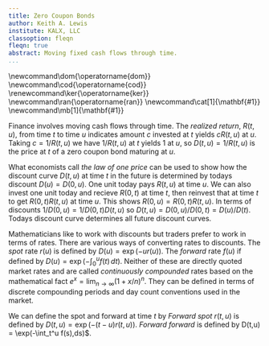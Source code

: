 ```yaml
---
title: Zero Coupon Bonds
author: Keith A. Lewis
institute: KALX, LLC
classoption: fleqn
fleqn: true
abstract: Moving fixed cash flows through time.
...
```


\newcommand\dom{\operatorname{dom}}
\newcommand\cod{\operatorname{cod}}
\renewcommand\ker{\operatorname{ker}}
\newcommand\ran{\operatorname{ran}}
\newcommand\cat[1]{\mathbf{#1}}
\newcommand\mb[1]{\mathbf{#1}}

Finance involves moving cash flows through time.
The _realized return_, $R(t,u)$, from time $t$ to time $u$
indicates amount $c$ invested at $t$ yields $cR(t,u)$ at $u$.
Taking $c = 1/R(t,u)$ we have $1/R(t,u)$ at $t$ yields $1$ at $u$,
so $D(t,u) = 1/R(t,u)$ is the price at $t$ of a zero coupon bond maturing at $u$.

What economists call _the law of one price_ can be used to show
how the discount curve $D(t,u)$ at time $t$ in the future is determined
by todays discount $D(u) = D(0,u)$.
One unit today pays $R(t,u)$ at time $u$.
We can also invest one unit today and recieve $R(0,t)$ at time $t$, then reinvest that
at time $t$ to get $R(0,t)R(t,u)$ at time $u$. This shows $R(0,u) = R(0,t)R(t,u)$.
In terms of discounts $1/D(0,u) = 1/D(0,t)D(t,u)$ so $D(t,u) = D(0,u)/D(0,t) = D(u)/D(t)$.
Todays discount curve determines all future discount curves.

Mathematicians like to work with discounts but traders prefer to work in terms of rates.
There are various ways of converting rates to discounts.
The _spot_ rate $r(u)$ is defined by $D(u) = \exp(-ur(u))$.
The _forward_ rate $f(u)$ if defined by $D(u) = \exp(-\int_0^u f(t)\,dt)$.
Neither of these are directly quoted market rates and are called _continuously compounded_ rates
based on the mathematical fact $e^x = \lim_{n\to\infty}(1 + x/n)^n$.
They can be defined in terms
of discrete compounding periods and day count conventions used in the market.

We can define the spot and forward at time $t$ by 
_Forward spot_ $r(t,u)$ is defined by $D(t,u) = \exp(-(t - u)r(t,u))$.
_Forward forward_ is defined by D(t,u) = \exp(-\int_t^u f(s)\,ds)$.
